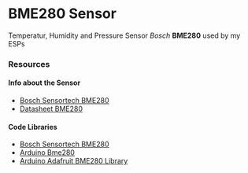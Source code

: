 # BME280 Sensor

Temperatur, Humidity and Pressure Sensor *Bosch* **BME280** used by my ESPs

### Resources

#### Info about the Sensor

* [Bosch Sensortech BME280](https://www.bosch-sensortec.com/products/environmental-sensors/humidity-sensors-bme280)
* [Datasheet BME280](https://www.bosch-sensortec.com/media/boschsensortec/downloads/datasheets/bst-bme280-ds002.pdf)

#### Code Libraries

* [Bosch Sensortech BME280](https://www.bosch-sensortec.com/products/environmental-sensors/humidity-sensors-bme280)
* [Arduino Bme280](https://github.com/malokhvii-eduard/arduino-bme280)
* <a href="https://github.com/adafruit/Adafruit_BME280_Library" target="_blank">Arduino Adafruit BME280 Library</a>
